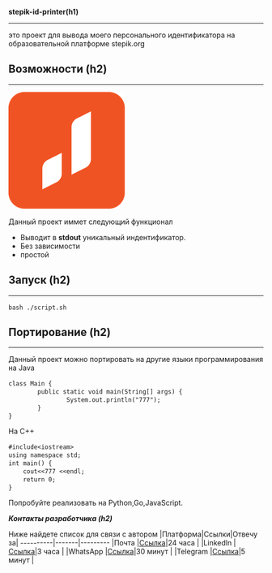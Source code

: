 **stepik-id-printer(h1)** 
***
это проект для вывода моего персонального идентификатора на образовательной платформе stepik.org
## Возможности (h2)
***
![Jusan-Images](https://github.com/ruslan081092/ruslan081092/blob/master/image.png)

Данный проект иммет следующий функционал
* Выводит в **stdout** уникальный индентификатор.
* Без зависимости 
* простой

## Запуск (h2)
***
```
bash ./script.sh
```
## Портирование (h2)
***
Данный проект можно портировать на другие языки программирования
на Java

``` 
class Main {
        public static void main(String[] args) {
                System.out.println("777");
        }
}
```

На С++

``` 
#include<iostream>
using namespace std;
int main() {
    cout<<777 <<endl;
    return 0;
}
```

Попробуйте реализовать на Python,Go,JavaScript.

***Контакты разработчика (h2)***

Ниже найдете список для связи с автором
|Платформа|Ссылки|Отвечу за|
----------|-------|---------
|Почта    |[Ссылка](gmail.com)|24 часа  |
|Linkedln |[Ссылка](linkedin.com)|3 часа   |
|WhatsApp |[Ссылка](whatsapp.com)|30 минут |
|Telegram |[Ссылка](telegram.org)|5 минут  |
